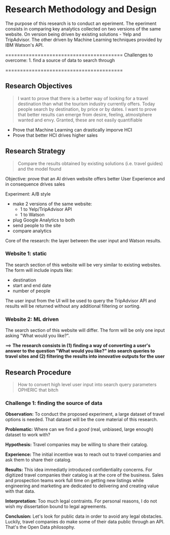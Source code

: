 # Research Methodology and Design

The purpose of this research is to conduct an eperiment. The eperiment consists in comparing key analytics collected on two versions of the same website. On version being driven by existing solutions - Yelp and TripAdvisor. The other driven by Machine Learning techniques provided by IBM Watson's API.

========================================
Challenges to overcome:
	1. find a source of data to search through

========================================

## Research Objectives
>I want to prove that there is a better way of looking for a travel destination than what the tourism industry currently offers. Today people search by destination, by price or by dates. I want to prove that better results can emerge from desire, feeling, atmostphere wanted and envy. Granted, these are not easily quantifiable

* Prove that Machine Learning can drastically imporve HCI
* Prove that better HCI drives higher sales


## Research Strategy
>Compare the results obtained by existing solutions (i.e. travel guides) and the model found

Objective: prove that an AI driven website offers better User Experience and in consequence drives sales

Experiment: A/B style

- make 2 versions of the same website:
    - 1 to Yelp/TripAdvisor API
    - 1 to Watson
- plug Google Analytics to both
- send people to the site
- compare analytics

Core of the research: the layer between the user input and Watson results.

### Website 1: static

The search section of this website will be very similar to existing websites.
The form will include inputs like:
* destination
* start and end date
* number of people

The user input from the UI will be used to query the TripAdvisor API and results will be returned without any additional filtering or sorting.

### Website 2: ML driven

The search section of this website will differ. The form will be only one input asking "What would you like?".

==> **The research consists in (1) finding a way of converting a user's answer to the question "What would you like?" into search queries to travel sites and (2) filtering the results into innovative outputs for the user**

## Research Procedure
> How to convert high level user input into search query parameters
> OPHERIC that bitch

### Challenge 1: finding the source of data
**Observation:** To conduct the proposed experiment, a large dataset of travel options is needed. That dataset will be the core material of this research.

**Problematic:** Where can we find a *good* (real, unbiased, large enough) dataset to work with?

**Hypothesis:** Travel companies may be willing to share their catalog.

**Experience:** The initial incentive was to reach out to travel companies and ask them to share their catalog. 

**Results:** This idea immediatly introduced confidentiality concerns. For digitized travel companies their catalog is at the core of the business. Sales and prospection teams work full time on getting new listings while engineering and marketing are dedicated to delivering and creating value with that data.

**Interpretation:** Too much legal contraints. For personal reasons, I do not wish my dissertation bound to legal agreements.

**Conclusion:** Let's look for public data in order to avoid any legal obstacles. Luckily, travel companies do make some of their data public through an API. That's the Open Data philosophy.

